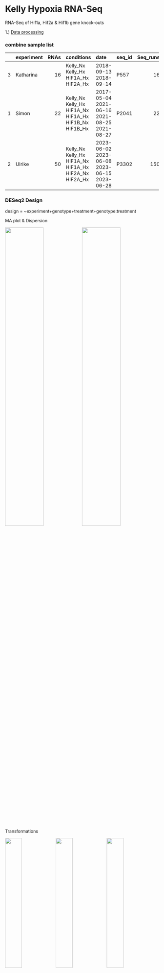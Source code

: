 # Kelly Hypoxia RNA-Seq

RNA-Seq of Hif1a, Hif2a & Hif1b gene knock-outs

1.) [Data processing](1_data_processing)

### combine sample list

|     | experiment | RNAs | conditions                                            | date                                        | seq_id | Seq_runs |
|:--------|:--------|--------:|:-----------------|:------------|:--------|--------:|
| 3   | Katharina  |   16 | Kelly_Nx Kelly_Hx HIF1A_Hx HIF2A_Hx                   | 2018-09-13 2018-09-14                       | P557   |       16 |
| 1   | Simon      |   22 | Kelly_Nx Kelly_Hx HIF1A_Nx HIF1A_Hx HIF1B_Nx HIF1B_Hx | 2017-05-04 2021-06-16 2021-08-25 2021-08-27 | P2041  |       22 |
| 2   | Ulrike     |   50 | Kelly_Nx Kelly_Hx HIF1A_Nx HIF1A_Hx HIF2A_Nx HIF2A_Hx | 2023-06-02 2023-06-08 2023-06-15 2023-06-28 | P3302  |      150 |

### DESeq2 Design

design = \~experiment+genotype+treatment+genotype:treatment

MA plot & Dispersion

<img src="1_data_processing/Readme_files/figure-gfm/dds_design-1.png" width="50%"/><img src="1_data_processing/Readme_files/figure-gfm/dds_design-2.png" width="50%"/>

Transformations

<img src="1_data_processing/Readme_files/figure-gfm/pre_trans_fig, figures-side-1.png" width="33%"/><img src="1_data_processing/Readme_files/figure-gfm/pre_trans_fig, figures-side-2.png" width="33%"/><img src="1_data_processing/Readme_files/figure-gfm/pre_trans_fig, figures-side-3.png" width="33%"/>

Sample distance

<img src="1_data_processing/Readme_files/figure-gfm/pre_sample_dist-1.png" width="100%"/>

Principal component analysis

<img src="1_data_processing/Readme_files/figure-gfm/pca-1.png" width="80%"/>

Plot example counts

<img src="1_data_processing/Readme_files/figure-gfm/example_counts-1.png" width="50%"/><img src="1_data_processing/Readme_files/figure-gfm/example_counts-2.png" width="50%"/>

2.  

<!-- -->

A)  [network analysis](2A_WGCNA)

<img src="2A_WGCNA/Readme_files/figure-gfm/eigengenes-1.png" width="100%"/>

<img src="2A_WGCNA/Readme_files/figure-gfm/eigengenes-2.png" width="100%"/>

<img src="2A_WGCNA/Readme_files/figure-gfm/goa-1.png" width="100%"/>

B)  [Differential gene expression](2B_DGE)

<img src="2B_DGE/Contrasts.png" alt="Contrasts_overview"/>

Contrasts_overview

\## cutoffs \## differential expressed: p=0.05,bM=10,l2FC=1 \## top genes: p=0.01,bM=100,l2FC=2

|                            | all.DEGs | top.DEGs |
|:---------------------------|---------:|---------:|
| 1                          |          |          |
| deg_Hif1a.Hx.vs.Nx         |     6166 |      983 |
| deg_Hif2a.Hx.vs.Nx         |     3394 |      542 |
| deg_Hif1b.Hx.vs.Nx         |     2051 |      310 |
| deg_Kelly.Hx.vs.Nx         |     5301 |      866 |
| 2A Nx                      |          |          |
| deg_Nx.Hif1a.vs.Kelly      |      223 |       21 |
| deg_Nx.Hif2a.vs.Kelly      |      596 |       75 |
| deg_Nx.Hif1b.vs.Kelly      |      721 |       58 |
| 2B Hx                      |          |          |
| deg_Hx.Hif1a.vs.Kelly      |     1013 |       77 |
| deg_Hx.Hif2a.vs.Kelly      |     2532 |      348 |
| deg_Hx.Hif1b.vs.Kelly      |     4208 |      531 |
| deg_Hx.Hif2a.vs.Hif1a      |     4174 |      607 |
| deg_Hx.Hif1b.vs.Hif1a      |     4972 |      643 |
| deg_Hx.Hif1b.vs.Hif2a      |     2043 |      249 |
| 3 interaction              |          |          |
| deg_Hif1aHxNx.vs.KellyHxNx |      686 |       54 |
| deg_Hif2aHxNx.vs.KellyHxNx |     2238 |      281 |
| deg_Hif1bHxNx.vs.KellyHxNx |     3887 |      431 |
| group contrasts            |          |          |
| deg_Hx.Hif1b.vs.Hif12a     |     2741 |      224 |
| deg_Hx.Kelly.vs.allHIFs    |     1502 |      148 |
| deg_Hx.vs.Nx               |     3599 |      495 |

Which results to use?

![](2B_DGE/Readme_files/figure-gfm/draw%20vulcano-1.png)![](2B_DGE/Readme_files/figure-gfm/draw%20vulcano-2.png)

Example for Hif1a

Results 1

<img src="2B_DGE/Readme_files/figure-gfm/venn_hif1a-1.png" width="100%"/>

SCARB1 doesn't fit!

## Kelly.Hx.vs.Nx

|                 |  baseMean | log2FoldChange |     lfcSE |      stat | pvalue | padj | symbol  |
|:--------|--------:|--------:|--------:|--------:|--------:|--------:|:--------|
| ENSG00000073060 | 11958.596 |       1.912261 | 0.0564790 |  33.85793 |      0 |    0 | SCARB1  |
| ENSG00000132382 |  6908.702 |      -1.840556 | 0.0836373 | -22.00641 |      0 |    0 | MYBBP1A |
| ENSG00000186469 |  8085.827 |       1.871876 | 0.0904267 |  20.70048 |      0 |    0 | GNG2    |

## Hif1a.Hx.vs.Nx

|                 |  baseMean | log2FoldChange |     lfcSE |      stat | pvalue | padj | symbol  |
|:--------|--------:|--------:|--------:|--------:|--------:|--------:|:--------|
| ENSG00000073060 | 11958.596 |       2.513715 | 0.0674164 |  37.28643 |      0 |    0 | SCARB1  |
| ENSG00000132382 |  6908.702 |      -2.577358 | 0.1000207 | -25.76825 |      0 |    0 | MYBBP1A |
| ENSG00000186469 |  8085.827 |       2.579589 | 0.1081358 |  23.85510 |      0 |    0 | GNG2    |

## compare results with contrast vsvs (Hif1a Hx vs. Nx VS. Kelly Hx vs. Nx

<img src="2B_DGE/Readme_files/figure-gfm/venn_hif1a-13.png" width="100%"/>

![](2B_DGE/Readme_files/figure-gfm/vulcano_lists-1.png)<!-- -->![](2B_DGE/Readme_files/figure-gfm/vulcano_lists-2.png)<!-- -->![](2B_DGE/Readme_files/figure-gfm/vulcano_lists-3.png)<!-- -->

|                 |     baseMean | log2FoldChange |     lfcSE |       stat | pvalue |    padj | symbol |
|:--------|--------:|--------:|--------:|--------:|--------:|--------:|:--------|
| ENSG00000071564 |  9467.750079 |     -0.8376478 | 0.0379823 | -22.053659 |  0e+00 | 0.0e+00 | TCF3   |
| ENSG00000112769 |   367.382561 |     -2.9390195 | 0.1661520 | -17.688737 |  0e+00 | 0.0e+00 | LAMA4  |
| ENSG00000152256 | 12032.534935 |      2.3886419 | 0.0897902 |  26.602469 |  0e+00 | 0.0e+00 | PDK1   |
| ENSG00000184956 |     4.096474 |      4.8788832 | 1.0261319 |   4.754636 |  2e-06 | 5.2e-06 | MUC6   |
| ENSG00000277281 |    25.443292 |      7.1782518 | 0.7898129 |   9.088547 |  0e+00 | 0.0e+00 | MUC6   |
| ENSG00000277518 |    78.175102 |      8.2832674 | 0.5290099 |  15.658058 |  0e+00 | 0.0e+00 | MUC6   |

|                 |     baseMean | log2FoldChange |     lfcSE |       stat | pvalue |  padj | symbol |
|:--------|--------:|--------:|--------:|--------:|--------:|--------:|:--------|
| ENSG00000071564 |  9467.750079 |     -1.2049716 | 0.0452621 | -26.622069 |  0e+00 | 0e+00 | TCF3   |
| ENSG00000112769 |   367.382561 |     -1.7922770 | 0.1939710 |  -9.239923 |  0e+00 | 0e+00 | LAMA4  |
| ENSG00000152256 | 12032.534935 |      0.7461557 | 0.1076933 |   6.928522 |  0e+00 | 0e+00 | PDK1   |
| ENSG00000184956 |     4.096474 |      6.4912275 | 1.2493264 |   5.195782 |  2e-07 | 6e-07 | MUC6   |
| ENSG00000277281 |    25.443292 |      9.7681812 | 0.9917797 |   9.849144 |  0e+00 | 0e+00 | MUC6   |
| ENSG00000277518 |    78.175102 |     11.6609184 | 0.7652311 |  15.238427 |  0e+00 | 0e+00 | MUC6   |

|                 |     baseMean | log2FoldChange |     lfcSE |       stat |    pvalue |      padj | symbol |
|:--------|--------:|--------:|--------:|--------:|--------:|--------:|:--------|
| ENSG00000071564 |  9467.750079 |      0.0650920 | 0.0443193 |  1.4687039 | 0.1419131 | 0.6665731 | TCF3   |
| ENSG00000112769 |   367.382561 |     -1.0438988 | 0.1851363 | -5.6385436 | 0.0000000 | 0.0000028 | LAMA4  |
| ENSG00000152256 | 12032.534935 |     -0.9768009 | 0.1059285 | -9.2213224 | 0.0000000 | 0.0000000 | PDK1   |
| ENSG00000184956 |     4.096474 |     -0.6426538 | 1.3335736 | -0.4819035 | 0.6298745 | 0.9566712 | MUC6   |
| ENSG00000277281 |    25.443292 |     -1.3709444 | 1.1052519 | -1.2403909 | 0.2148308 | 0.7665003 | MUC6   |
| ENSG00000277518 |    78.175102 |     -2.0326978 | 0.8770967 | -2.3175298 | 0.0204749 | 0.2605060 | MUC6   |

|                 |     baseMean | log2FoldChange |     lfcSE |       stat |    pvalue |      padj | symbol |
|:--------|--------:|--------:|--------:|--------:|--------:|--------:|:--------|
| ENSG00000071564 |  9467.750079 |     -0.3022319 | 0.0389838 |  -7.752763 | 0.0000000 | 0.0000000 | TCF3   |
| ENSG00000112769 |   367.382561 |      0.1028437 | 0.1769762 |   0.581116 | 0.5611623 | 0.7263930 | LAMA4  |
| ENSG00000152256 | 12032.534935 |     -2.6192870 | 0.0915034 | -28.625009 | 0.0000000 | 0.0000000 | PDK1   |
| ENSG00000184956 |     4.096474 |      0.9696906 | 0.9143511 |   1.060523 | 0.2889066 | 0.4732703 | MUC6   |
| ENSG00000277281 |    25.443292 |      1.2189850 | 0.6173119 |   1.974666 | 0.0483061 | 0.1233455 | MUC6   |
| ENSG00000277518 |    78.175102 |      1.3449531 | 0.3034700 |   4.431915 | 0.0000093 | 0.0000701 | MUC6   |

|                 |     baseMean | log2FoldChange |     lfcSE |        stat |    pvalue |      padj | symbol |
|:--------|--------:|--------:|--------:|--------:|--------:|--------:|:--------|
| ENSG00000071564 |  9467.750079 |     -0.3673238 | 0.0591161 |  -6.2135963 | 0.0000000 | 0.0000000 | TCF3   |
| ENSG00000112769 |   367.382561 |      1.1467425 | 0.2566489 |   4.4681375 | 0.0000079 | 0.0001808 | LAMA4  |
| ENSG00000152256 | 12032.534935 |     -1.6424862 | 0.1401892 | -11.7162070 | 0.0000000 | 0.0000000 | PDK1   |
| ENSG00000184956 |     4.096474 |      1.6123443 | 1.6217320 |   0.9942114 | 0.3201200 | 0.5780217 | MUC6   |
| ENSG00000277281 |    25.443292 |      2.5899294 | 1.2684382 |   2.0418255 | 0.0411688 | 0.1582562 | MUC6   |
| ENSG00000277518 |    78.175102 |      3.3776510 | 0.9293690 |   3.6343486 | 0.0002787 | 0.0034209 | MUC6   |

![](2B_DGE/Readme_files/figure-gfm/vulcano_lists-4.png)<!-- -->


